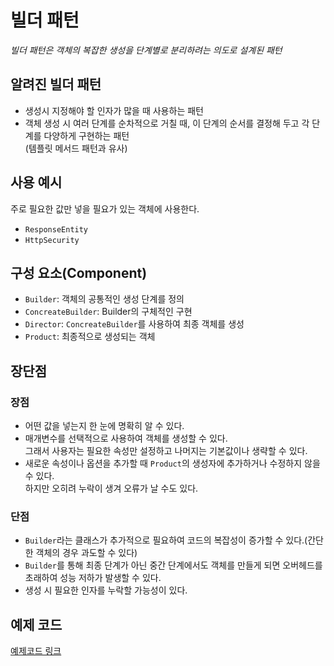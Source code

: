 # 빌더 패턴

*빌더 패턴은 객체의 복잡한 생성을 단계별로 분리하려는 의도로 설계된 패턴*

## 알려진 빌더 패턴

- 생성시 지정해야 할 인자가 많을 때 사용하는 패턴
- 객체 생성 시 여러 단계를 순차적으로 거칠 때, 이 단계의 순서를 결정해 두고 각 단계를 다양하게 구현하는 패턴   
  (템플릿 메서드 패턴과 유사)

## 사용 예시

주로 필요한 값만 넣을 필요가 있는 객체에 사용한다.

- `ResponseEntity`
- `HttpSecurity`

## 구성 요소(Component)

- `Builder`: 객체의 공통적인 생성 단계를 정의
- `ConcreateBuilder`: Builder의 구체적인 구현
- `Director`: `ConcreateBuilder`를 사용하여 최종 객체를 생성
- `Product`: 최종적으로 생성되는 객체

## 장단점

### 장점

- 어떤 값을 넣는지 한 눈에 명확히 알 수 있다.
- 매개변수를 선택적으로 사용하여 객체를 생성할 수 있다.   
  그래서 사용자는 필요한 속성만 설정하고 나머지는 기본값이나 생략할 수 있다.
- 새로운 속성이나 옵션을 추가할 때 `Product`의 생성자에 추가하거나 수정하지 않을 수 있다.   
  하지만 오히려 누락이 생겨 오류가 날 수도 있다.

### 단점

- `Builder`라는 클래스가 추가적으로 필요하여 코드의 복잡성이 증가할 수 있다.(간단한 객체의 경우 과도할 수 있다)
- `Builder`를 통해 최종 단계가 아닌 중간 단계에서도 객체를 만들게 되면 오버헤드를 초래하여 성능 저하가 발생할 수 있다.
- 생성 시 필요한 인자를 누락할 가능성이 있다.

## 예제 코드

[예제코드 링크](https://github.com/wonu606/TIL/tree/main/design-patterns/code/src/main/java/com/wonu606/builderpattern)
